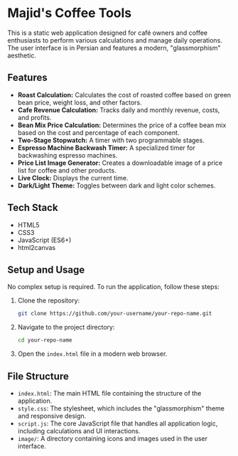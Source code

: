 # Majid's Coffee Tools

This is a static web application designed for café owners and coffee enthusiasts to perform various calculations and manage daily operations. The user interface is in Persian and features a modern, "glassmorphism" aesthetic.

## Features

*   **Roast Calculation:** Calculates the cost of roasted coffee based on green bean price, weight loss, and other factors.
*   **Cafe Revenue Calculation:** Tracks daily and monthly revenue, costs, and profits.
*   **Bean Mix Price Calculation:** Determines the price of a coffee bean mix based on the cost and percentage of each component.
*   **Two-Stage Stopwatch:** A timer with two programmable stages.
*   **Espresso Machine Backwash Timer:** A specialized timer for backwashing espresso machines.
*   **Price List Image Generator:** Creates a downloadable image of a price list for coffee and other products.
*   **Live Clock:** Displays the current time.
*   **Dark/Light Theme:** Toggles between dark and light color schemes.

## Tech Stack

*   HTML5
*   CSS3
*   JavaScript (ES6+)
*   html2canvas

## Setup and Usage

No complex setup is required. To run the application, follow these steps:

1.  Clone the repository:
    ```bash
    git clone https://github.com/your-username/your-repo-name.git
    ```
2.  Navigate to the project directory:
    ```bash
    cd your-repo-name
    ```
3.  Open the `index.html` file in a modern web browser.

## File Structure

*   `index.html`: The main HTML file containing the structure of the application.
*   `style.css`: The stylesheet, which includes the "glassmorphism" theme and responsive design.
*   `script.js`: The core JavaScript file that handles all application logic, including calculations and UI interactions.
*   `image/`: A directory containing icons and images used in the user interface.
